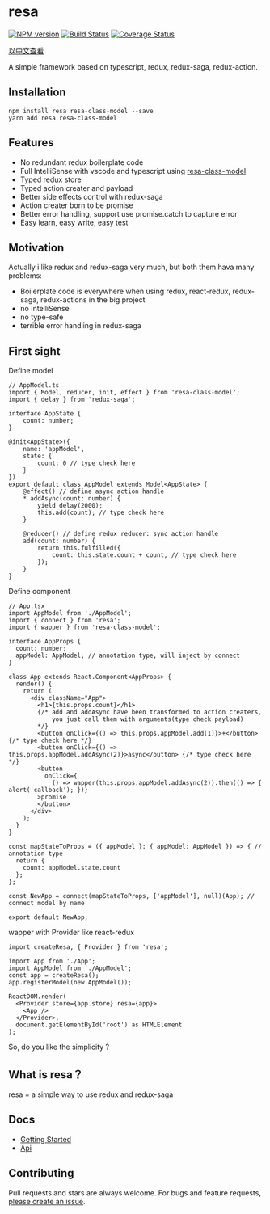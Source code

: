 # resa

[![NPM version](https://img.shields.io/npm/v/resa.svg?style=flat)](https://www.npmjs.com/package/resa)
[![Build Status](https://img.shields.io/travis/wangtao0101/resa.svg?style=flat)](https://travis-ci.org/wangtao0101/resa)
[![Coverage Status](https://coveralls.io/repos/github/wangtao0101/resa/badge.svg?branch=master)](https://coveralls.io/github/wangtao0101/resa?branch=master)

[以中文查看](README_CN.md)

A simple framework based on typescript, redux, redux-saga, redux-action.

## Installation
```
npm install resa resa-class-model --save
yarn add resa resa-class-model
```

## Features
* No redundant redux boilerplate code
* Full IntelliSense with vscode and typescript using [resa-class-model](https://github.com/wangtao0101/resa-class-model)
* Typed redux store
* Typed action creater and payload
* Better side effects control with redux-saga
* Action creater born to be promise
* Better error handling, support use promise.catch to capture error
* Easy learn, easy write, easy test

## Motivation
Actually i like redux and redux-saga very much, but both them hava many problems:
* Boilerplate code is everywhere when using redux, react-redux, redux-saga, redux-actions in the big project
* no IntelliSense
* no type-safe
* terrible error handling in redux-saga

## First sight
Define model
```
// AppModel.ts
import { Model, reducer, init, effect } from 'resa-class-model';
import { delay } from 'redux-saga';

interface AppState {
    count: number;
}

@init<AppState>({
    name: 'appModel',
    state: {
        count: 0 // type check here
    }
})
export default class AppModel extends Model<AppState> {
    @effect() // define async action handle
    * addAsync(count: number) {
        yield delay(2000);
        this.add(count); // type check here
    }

    @reducer() // define redux reducer: sync action handle
    add(count: number) {
        return this.fulfilled({
            count: this.state.count + count, // type check here
        });
    }
}

```
Define component
```
// App.tsx
import AppModel from './AppModel';
import { connect } from 'resa';
import { wapper } from 'resa-class-model';

interface AppProps {
  count: number;
  appModel: AppModel; // annotation type, will inject by connect
}

class App extends React.Component<AppProps> {
  render() {
    return (
      <div className="App">
        <h1>{this.props.count}</h1>
        {/* add and addAsync have been transformed to action creaters,
            you just call them with arguments(type check payload)
        */}
        <button onClick={() => this.props.appModel.add(1)}>+</button> {/* type check here */}
        <button onClick={() => this.props.appModel.addAsync(2)}>async</button> {/* type check here */}
        <button
          onClick={
            () => wapper(this.props.appModel.addAsync(2)).then(() => { alert('callback'); })}
        >promise
        </button>
      </div>
    );
  }
}

const mapStateToProps = ({ appModel }: { appModel: AppModel }) => { // annotation type
  return {
    count: appModel.state.count
  };
};

const NewApp = connect(mapStateToProps, ['appModel'], null)(App); // connect model by name

export default NewApp;
```
wapper with Provider like react-redux
```
import createResa, { Provider } from 'resa';

import App from './App';
import AppModel from './AppModel';
const app = createResa();
app.registerModel(new AppModel());

ReactDOM.render(
  <Provider store={app.store} resa={app}>
    <App />
  </Provider>,
  document.getElementById('root') as HTMLElement
);
```
So, do you like the simplicity ?

## What is resa？
resa = a simple way to use redux and redux-saga

## Docs
- [Getting Started](./docs/GettingStarted.md)
- [Api](./docs/Api.md)

## Contributing
Pull requests and stars are always welcome. For bugs and feature requests, [please create an issue](https://github.com/wangtao0101/resa/issues).
